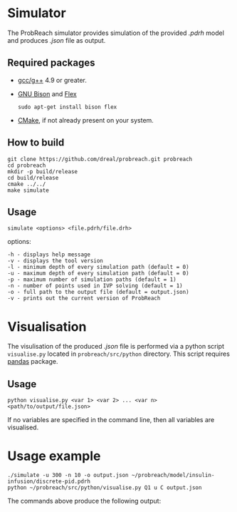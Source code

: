 # Simulator

The ProbReach simulator provides simulation of the provided *.pdrh* model and produces *.json* file as output.

## Required packages
    
   - [gcc/g++](https://gcc.gnu.org/) 4.9 or greater.
   - [GNU Bison](https://www.gnu.org/software/bison/) and [Flex](https://github.com/westes/flex)
      
        ```sudo apt-get install bison flex``` 
        
   - [CMake](https://cmake.org/), if not already present on your system.

## How to build

```
git clone https://github.com/dreal/probreach.git probreach
cd probreach
mkdir -p build/release
cd build/release
cmake ../../
make simulate
```

## Usage

	simulate <options> <file.pdrh/file.drh>

options:
```
-h - displays help message
-v - displays the tool version
-l - minimum depth of every simulation path (default = 0)
-u - maximum depth of every simulation path (default = 0)
-p - maximum number of simulation paths (default = 1)
-n - number of points used in IVP solving (default = 1)
-o - full path to the output file (default = output.json)
-v - prints out the current version of ProbReach
```


# Visualisation

The visulisation of the produced *.json* file is performed via a python script ```visualise.py``` 
located in ```probreach/src/python``` directory. This script requires [pandas](https://pandas.pydata.org/) package. 

## Usage

	python visualise.py <var 1> <var 2> ... <var n> <path/to/output/file.json>

If no variables are specified in the command line, then all variables are visualised.

# Usage example

```
./simulate -u 300 -n 10 -o output.json ~/probreach/model/insulin-infusion/discrete-pid.pdrh
python ~/probreach/src/python/visualise.py Q1 u C output.json 
```
The commands above produce the following output:

